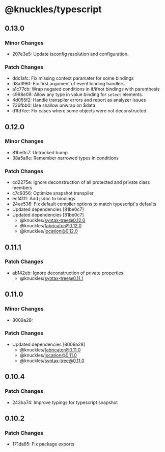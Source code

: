 # @knuckles/typescript

## 0.13.0

### Minor Changes

- 207e3e5: Update tsconfig resolution and configuration.

### Patch Changes

- ddc1afc: Fix missing context paramater for some bindings
- d8a396f: Fix first argument of event binding handlers.
- a1c77cb: Wrap negated conditions in if/ifnot bindings with parenthesis
- c998e09: Allow any type in value binding for `select` elements.
- 4d055f2: Handle transpiler errors and report as analyzer issues
- 736fbb0: Use shallow unwrap on $data
- d1fd7ee: Fix cases where some objects were not deconstructed.

## 0.12.0

### Minor Changes

- 81be0c7: Untracked bump
- 38a5a6e: Remember narrowed types in conditions

### Patch Changes

- cd2275e: Ignore deconstruction of all protected and private class members
- c7c9356: Optimize snapshot transpiler
- ecf411f: Add jsdoc to bindings
- 24ee536: Fix default compiler options to match typescript's defaults
- Updated dependencies [81be0c7]
- Updated dependencies [81be0c7]
  - @knuckles/syntax-tree@0.12.0
  - @knuckles/fabricator@0.12.0
  - @knuckles/location@0.12.0

## 0.11.1

### Patch Changes

- ab142eb: Ignore deconstruction of private properties
  - @knuckles/syntax-tree@0.11.1

## 0.11.0

### Minor Changes

- 8009a28:

### Patch Changes

- Updated dependencies [8009a28]
  - @knuckles/fabricator@0.11.0
  - @knuckles/location@0.11.0
  - @knuckles/syntax-tree@0.11.0

## 0.10.4

### Patch Changes

- 243ba74: Improve typings for typescript snapshot

## 0.10.2

### Patch Changes

- 171da85: Fix package exports
